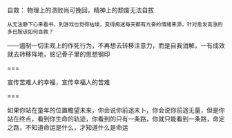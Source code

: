 自救：
    物理上的溃败尚可挽回，精神上的颓废无法自拔

    从无法静下心来看书，到游戏也觉得枯燥，变得痴迷每天都有亢奋的情绪来源，针对愈发高涨的多巴胺该如何自救？

——遏制一切主观上的作死行为，不再想去转移注意力，而是自我消解，一有成效就去转移阵地，铭记骨子里的思想钢印


===

宣传苦难人的幸福，宣传幸福人的苦难

===

如果你站在童年的位置瞻望未来，你会说你前途未卜，你会说你前途无量，但是你站在终点，看到你生命的轨迹，你看到的只有一条路，你就只能看到一条路，命定之路，不知道命运是什么，才知道什么是命运